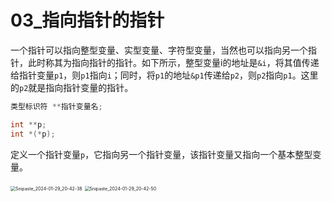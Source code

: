# 03_指向指针的指针

一个指针可以指向整型变量、实型变量、字符型变量，当然也可以指向另一个指针，此时称其为指向指针的指针。如下所示，整型变量i的地址是`&i`，将其值传递给指针变量`p1`，则`p1`指向`i`；同时，将`p1`的地址`&p1`传递给`p2`，则`p2`指向`p1`。这里的`p2`就是指向指针变量的指针。

```c
类型标识符 **指针变量名; 
```

```c
int **p;
int *(*p);
```

定义一个指针变量`p`，它指向另一个指针变量，该指针变量又指向一个基本整型变量。

<img src="https://cdn.jsdelivr.net/gh/ZL85/ImageBed@main//202401292043343.png" alt="Snipaste_2024-01-29_20-42-38" style="zoom:50%;" />

<img src="https://cdn.jsdelivr.net/gh/ZL85/ImageBed@main//202401292043027.png" alt="Snipaste_2024-01-29_20-42-50" style="zoom:50%;" />

